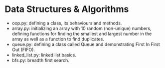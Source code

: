 # Data Structures & Algorithms

* oop.py: defining a class, its behaviours and methods.
* array.py: initializing an array with 10 random (non-unique) numbers, defining functions for finding the smallest and largest number in the array as well as a function to find duplicates.
* queue.py: defining a class called Queue and demonstrating First In First Out (FIFO).
* linked_list.py: linked list basics.
* bfs.py: breadth first search.
